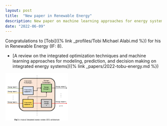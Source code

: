```yaml
---
layout: post
title:  "New paper in Renewable Energy"
description: New paper on machine learning approaches for energy systems published in Renewable Energy.
date: "2022-06-09"
---
```


Congratulations to [Tobi]({% link _profiles/Tobi Michael Alabi.md %}) for his in Renewable Energy (IF: 8).

- [A review on the integrated optimization techniques and machine learning approaches for modeling, prediction, and decision making on integrated energy systems]({% link _papers/2022-tobu-energy.md %})

<img src="/assets/thumbnails/2022J3_tobi_energy.png" style="width: 40% !important;" />
